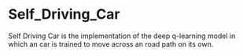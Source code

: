 # Self_Driving_Car
Self Driving Car is the implementation of the deep q-learning model in which an car is trained to move across an road path on its own. 
